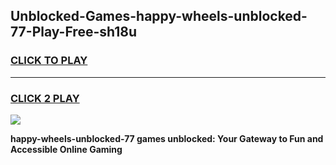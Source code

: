 
## Unblocked-Games-happy-wheels-unblocked-77-Play-Free-sh18u
<h3>
<a href="https://premium76.site?title=happy-wheels-unblocked-77&ref=23A">CLICK TO PLAY</a></h3>
<hr>

<h3>
<a href="https://premium76.site?title=happy-wheels-unblocked-77&ref=23A">CLICK 2 PLAY</a>
  
</h3>

<a href="https://premium76.site?title=happy-wheels-unblocked-77&ref=23A"><img src="https://clearcache.store/games.png"></a>


**happy-wheels-unblocked-77 games unblocked: Your Gateway to Fun and Accessible Online Gaming**
